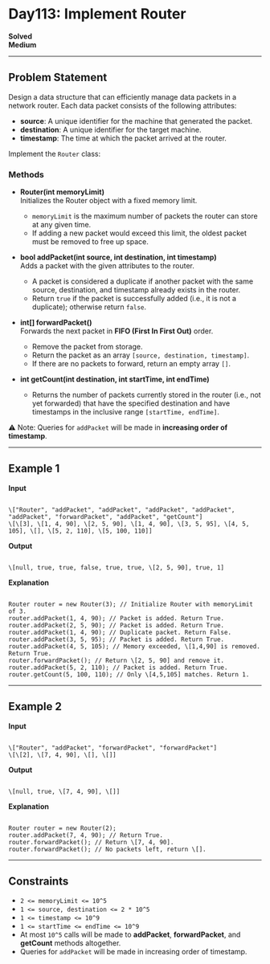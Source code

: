 # Day113: Implement Router

**Solved**  
**Medium**  

---

## Problem Statement

Design a data structure that can efficiently manage data packets in a network router. Each data packet consists of the following attributes:

- **source**: A unique identifier for the machine that generated the packet.  
- **destination**: A unique identifier for the target machine.  
- **timestamp**: The time at which the packet arrived at the router.  

Implement the `Router` class:

### Methods

- **Router(int memoryLimit)**  
  Initializes the Router object with a fixed memory limit.  
  - `memoryLimit` is the maximum number of packets the router can store at any given time.  
  - If adding a new packet would exceed this limit, the oldest packet must be removed to free up space.  

- **bool addPacket(int source, int destination, int timestamp)**  
  Adds a packet with the given attributes to the router.  
  - A packet is considered a duplicate if another packet with the same source, destination, and timestamp already exists in the router.  
  - Return `true` if the packet is successfully added (i.e., it is not a duplicate); otherwise return `false`.  

- **int[] forwardPacket()**  
  Forwards the next packet in **FIFO (First In First Out)** order.  
  - Remove the packet from storage.  
  - Return the packet as an array `[source, destination, timestamp]`.  
  - If there are no packets to forward, return an empty array `[]`.  

- **int getCount(int destination, int startTime, int endTime)**  
  - Returns the number of packets currently stored in the router (i.e., not yet forwarded) that have the specified destination and have timestamps in the inclusive range `[startTime, endTime]`.  

⚠️ Note: Queries for `addPacket` will be made in **increasing order of timestamp**.  

---

## Example 1

**Input**  
```

\["Router", "addPacket", "addPacket", "addPacket", "addPacket", "addPacket", "forwardPacket", "addPacket", "getCount"]
\[\[3], \[1, 4, 90], \[2, 5, 90], \[1, 4, 90], \[3, 5, 95], \[4, 5, 105], \[], \[5, 2, 110], \[5, 100, 110]]

```

**Output**  
```

\[null, true, true, false, true, true, \[2, 5, 90], true, 1]

```

**Explanation**  
```

Router router = new Router(3); // Initialize Router with memoryLimit of 3.
router.addPacket(1, 4, 90); // Packet is added. Return True.
router.addPacket(2, 5, 90); // Packet is added. Return True.
router.addPacket(1, 4, 90); // Duplicate packet. Return False.
router.addPacket(3, 5, 95); // Packet is added. Return True.
router.addPacket(4, 5, 105); // Memory exceeded, \[1,4,90] is removed. Return True.
router.forwardPacket(); // Return \[2, 5, 90] and remove it.
router.addPacket(5, 2, 110); // Packet is added. Return True.
router.getCount(5, 100, 110); // Only \[4,5,105] matches. Return 1.

```

---

## Example 2

**Input**  
```

\["Router", "addPacket", "forwardPacket", "forwardPacket"]
\[\[2], \[7, 4, 90], \[], \[]]

```

**Output**  
```

\[null, true, \[7, 4, 90], \[]]

```

**Explanation**  
```

Router router = new Router(2);
router.addPacket(7, 4, 90); // Return True.
router.forwardPacket(); // Return \[7, 4, 90].
router.forwardPacket(); // No packets left, return \[].

```

---

## Constraints

- `2 <= memoryLimit <= 10^5`  
- `1 <= source, destination <= 2 * 10^5`  
- `1 <= timestamp <= 10^9`  
- `1 <= startTime <= endTime <= 10^9`  
- At most `10^5` calls will be made to **addPacket**, **forwardPacket**, and **getCount** methods altogether.  
- Queries for `addPacket` will be made in increasing order of timestamp.  
